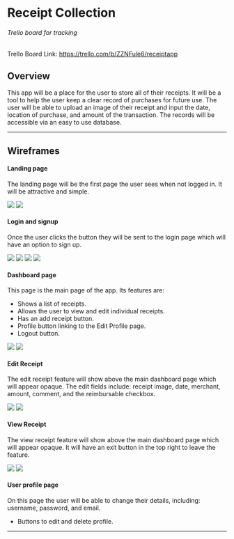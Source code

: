 # Receipt Collection

###### Trello board for tracking

Trello Board Link: https://trello.com/b/ZZNFule6/receiptapp

## Overview

This app will be a place for the user to store all of their receipts. It will be a tool to help the user keep a clear record of purchases for future use. The user will be able to upload an image of their receipt and input the date, location of purchase, and amount of the transaction. The records will be accessible via an easy to use database.

---

## Wireframes

#### Landing page

The landing page will be the first page the user sees when not logged in. It will be attractive and simple.

![](docs/wireframes/p_landing.png)
![](docs/wireframes/landing.png)

#### Login and signup

Once the user clicks the button they will be sent to the login page which will have an option to sign up.

![](docs/wireframes/p_login.png)
![](docs/wireframes/p_create_account.png)
![](docs/wireframes/login.png)
![](docs/wireframes/create_account.png)

#### Dashboard page

This page is the main page of the app. Its features are:

- Shows a list of receipts.
- Allows the user to view and edit individual receipts.
- Has an add receipt button.
- Profile button linking to the Edit Profile page.
- Logout button.

![](docs/wireframes/p_dashboard.png)
![](docs/wireframes/dashboard.png)

#### Edit Receipt

The edit receipt feature will show above the main dashboard page which will appear opaque. The edit fields include: receipt image, date, merchant, amount, comment, and the reimbursable checkbox.

![](docs/wireframes/p_edit_receipt.png)
![](docs/wireframes/edit_receipt.png)

#### View Receipt

The view receipt feature will show above the main dashboard page which will appear opaque. It will have an exit button in the top right to leave the feature.

![](docs/wireframes/p_view_single.png)
![](docs/wireframes/view_single.png)


#### User profile page

On this page the user will be able to change their details, including: username, password, and email.

- Buttons to edit and delete profile.

<!-- img for user profile -->

---
